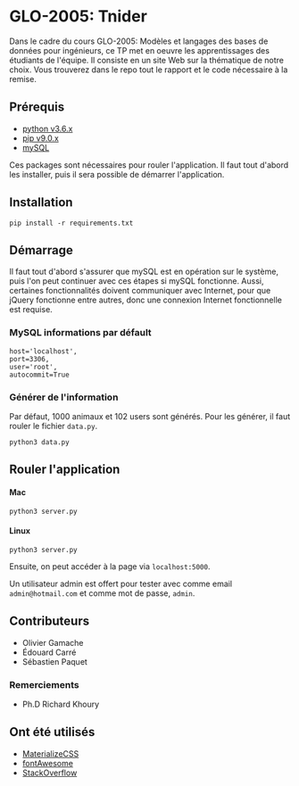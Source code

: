 # GLO-2005: Tnider

Dans le cadre du cours GLO-2005: Modèles et langages des bases de données pour ingénieurs, ce TP met en oeuvre les
apprentissages des étudiants de l'équipe. Il consiste en un site Web sur la thématique de notre choix. Vous trouverez
dans le repo tout le rapport et le code nécessaire à la remise.

## Prérequis

* [python v3.6.x](https://www.python.org/downloads/)
* [pip v9.0.x](https://pypi.python.org/pypi/pip)
* [mySQL](https://www.mysql.com/downloads/)

Ces packages sont nécessaires pour rouler l'application. Il faut tout d'abord les installer, puis il sera possible de 
démarrer l'application.

## Installation

```
pip install -r requirements.txt
```

## Démarrage

Il faut tout d'abord s'assurer que mySQL est en opération sur le système, puis l'on peut continuer
avec ces étapes si mySQL fonctionne. Aussi, certaines fonctionnalités doivent communiquer avec Internet, pour que 
jQuery fonctionne entre autres, donc une connexion Internet fonctionnelle est requise.

### MySQL informations par défault

```
host='localhost',
port=3306,
user='root',
autocommit=True
```

### Générer de l'information
Par défaut, 1000 animaux et 102 users sont générés. Pour les générer, il faut rouler le fichier ```data.py```.
```
python3 data.py
```

## Rouler l'application

#### Mac

```
python3 server.py
```

#### Linux

```
python3 server.py
```

Ensuite, on peut accéder à la page via ```localhost:5000```.

Un utilisateur admin est offert pour tester avec comme email ```admin@hotmail.com``` et comme mot de passe, ```admin```.

## Contributeurs

* Olivier Gamache
* Édouard Carré
* Sébastien Paquet

### Remerciements

* Ph.D Richard Khoury

## Ont été utilisés

* [MaterializeCSS](http://www.materializecss.com)
* [fontAwesome](https://fontawesome.com)
* [StackOverflow](https://stackoverflow.com)
